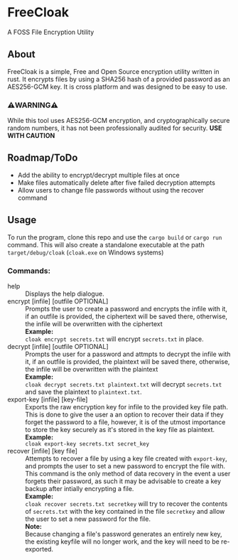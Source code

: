# FreeCloak
A FOSS File Encryption Utility

## About
FreeCloak is a simple, Free and Open Source encryption utility written in rust. It encrypts files by using a SHA256 hash of a provided password as an AES256-GCM key. It is cross platform and was designed to be easy to use.
### ⚠️WARNING⚠️
While this tool uses AES256-GCM encryption, and cryptographically secure random numbers, it has not been professionally audited for security. **USE WITH CAUTION**

## Roadmap/ToDo
<ul>
  <li>Add the ability to encrypt/decrypt multiple files at once</li>
  <li>Make files automatically delete after five failed decryption attempts</li>
  <li>Allow users to change file passwords without using the recover command</li>
</ul>

## Usage
To run the program, clone this repo and use the `cargo build` or `cargo run` command. This will also create a standalone executable at the path `target/debug/cloak` (`cloak.exe` on Windows systems)
### Commands:
<dl>
  <dt>help</dt>
  <dd>Displays the help dialogue.</dd>
  <dt>encrypt [infile] [outfile OPTIONAL]</dt>
  <dd>Prompts the user to create a password and encrypts the infile with it, if an outfile is provided, the ciphertext will be saved there, otherwise, the infile will be overwritten with the ciphertext<br><b>Example:</b><br><code>cloak encrypt secrets.txt</code> will encrypt <code>secrets.txt</code> in place.</dd>
  <dt>decrypt [infile] [outfile OPTIONAL]</dt>
  <dd>Prompts the user for a password and attmpts to decrypt the infile with it, if an outfile is provided, the plaintext will be saved there, otherwise, the infile will be overwritten with the plaintext<br><b>Example:</b><br><code>cloak decrypt secrets.txt plaintext.txt</code> will decrypt <code>secrets.txt</code> and save the plaintext to <code>plaintext.txt</code>.</dd>
  <dt>export-key [infile] [key-file]</dt>
  <dd>
    Exports the raw encryption key for infile to the provided key file path. This is done to give the user a an option to recover their data if they forget the password to a file, however, it is of the utmost importance to store the key securely as it's stored in the key file as plaintext.<br><b>Example:</b><br><code>cloak export-key secrets.txt secret_key</code>
  </dd>
  <dt>recover [infile] [key file]</dt>
  <dd>Attempts to recover a file by using a key file created with <code>export-key</code>, and prompts the user to set a new password to encrypt the file with. This command is the only method of data recovery in the event a user forgets their password, as such it may be advisable to create a key backup after intially encrypting a file.<br><b>Example:</b><br><code>cloak recover secrets.txt secretkey</code> will try to recover the
      contents of <code>secrets.txt</code> with the key contained in the file <code>secretkey</code> and allow the user to set a new password for the file.<br><b>Note:</b><br>Because changing a file's password generates an entirely new key, the existing keyfile will no longer work, and the key will need to be re-exported. 
  </dd>
</dl>
